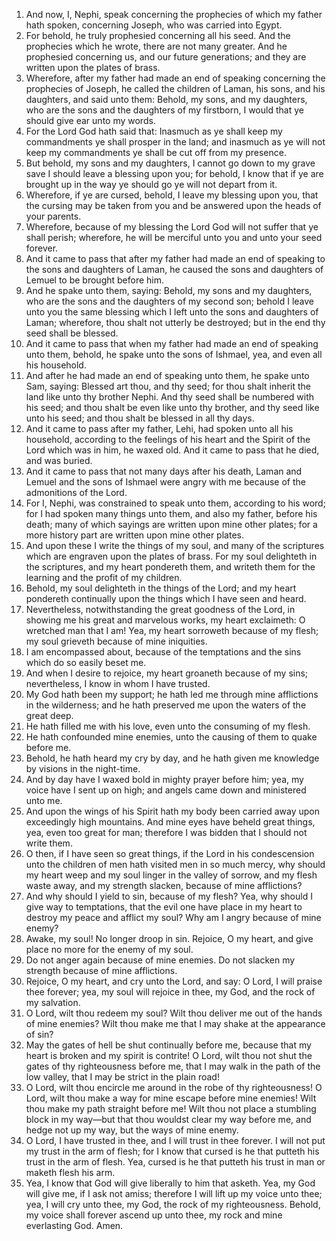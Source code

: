 1. And now, I, Nephi, speak concerning the prophecies of which my father hath spoken, concerning Joseph, who was carried into Egypt.
2. For behold, he truly prophesied concerning all his seed. And the prophecies which he wrote, there are not many greater. And he prophesied concerning us, and our future generations; and they are written upon the plates of brass.
3. Wherefore, after my father had made an end of speaking concerning the prophecies of Joseph, he called the children of Laman, his sons, and his daughters, and said unto them: Behold, my sons, and my daughters, who are the sons and the daughters of my firstborn, I would that ye should give ear unto my words.
4. For the Lord God hath said that: Inasmuch as ye shall keep my commandments ye shall prosper in the land; and inasmuch as ye will not keep my commandments ye shall be cut off from my presence.
5. But behold, my sons and my daughters, I cannot go down to my grave save I should leave a blessing upon you; for behold, I know that if ye are brought up in the way ye should go ye will not depart from it.
6. Wherefore, if ye are cursed, behold, I leave my blessing upon you, that the cursing may be taken from you and be answered upon the heads of your parents.
7. Wherefore, because of my blessing the Lord God will not suffer that ye shall perish; wherefore, he will be merciful unto you and unto your seed forever.
8. And it came to pass that after my father had made an end of speaking to the sons and daughters of Laman, he caused the sons and daughters of Lemuel to be brought before him.
9. And he spake unto them, saying: Behold, my sons and my daughters, who are the sons and the daughters of my second son; behold I leave unto you the same blessing which I left unto the sons and daughters of Laman; wherefore, thou shalt not utterly be destroyed; but in the end thy seed shall be blessed.
10. And it came to pass that when my father had made an end of speaking unto them, behold, he spake unto the sons of Ishmael, yea, and even all his household.
11. And after he had made an end of speaking unto them, he spake unto Sam, saying: Blessed art thou, and thy seed; for thou shalt inherit the land like unto thy brother Nephi. And thy seed shall be numbered with his seed; and thou shalt be even like unto thy brother, and thy seed like unto his seed; and thou shalt be blessed in all thy days.
12. And it came to pass after my father, Lehi, had spoken unto all his household, according to the feelings of his heart and the Spirit of the Lord which was in him, he waxed old. And it came to pass that he died, and was buried.
13. And it came to pass that not many days after his death, Laman and Lemuel and the sons of Ishmael were angry with me because of the admonitions of the Lord.
14. For I, Nephi, was constrained to speak unto them, according to his word; for I had spoken many things unto them, and also my father, before his death; many of which sayings are written upon mine other plates; for a more history part are written upon mine other plates.
15. And upon these I write the things of my soul, and many of the scriptures which are engraven upon the plates of brass. For my soul delighteth in the scriptures, and my heart pondereth them, and writeth them for the learning and the profit of my children.
16. Behold, my soul delighteth in the things of the Lord; and my heart pondereth continually upon the things which I have seen and heard.
17. Nevertheless, notwithstanding the great goodness of the Lord, in showing me his great and marvelous works, my heart exclaimeth: O wretched man that I am! Yea, my heart sorroweth because of my flesh; my soul grieveth because of mine iniquities.
18. I am encompassed about, because of the temptations and the sins which do so easily beset me.
19. And when I desire to rejoice, my heart groaneth because of my sins; nevertheless, I know in whom I have trusted.
20. My God hath been my support; he hath led me through mine afflictions in the wilderness; and he hath preserved me upon the waters of the great deep.
21. He hath filled me with his love, even unto the consuming of my flesh.
22. He hath confounded mine enemies, unto the causing of them to quake before me.
23. Behold, he hath heard my cry by day, and he hath given me knowledge by visions in the night-time.
24. And by day have I waxed bold in mighty prayer before him; yea, my voice have I sent up on high; and angels came down and ministered unto me.
25. And upon the wings of his Spirit hath my body been carried away upon exceedingly high mountains. And mine eyes have beheld great things, yea, even too great for man; therefore I was bidden that I should not write them.
26. O then, if I have seen so great things, if the Lord in his condescension unto the children of men hath visited men in so much mercy, why should my heart weep and my soul linger in the valley of sorrow, and my flesh waste away, and my strength slacken, because of mine afflictions?
27. And why should I yield to sin, because of my flesh? Yea, why should I give way to temptations, that the evil one have place in my heart to destroy my peace and afflict my soul? Why am I angry because of mine enemy?
28. Awake, my soul! No longer droop in sin. Rejoice, O my heart, and give place no more for the enemy of my soul.
29. Do not anger again because of mine enemies. Do not slacken my strength because of mine afflictions.
30. Rejoice, O my heart, and cry unto the Lord, and say: O Lord, I will praise thee forever; yea, my soul will rejoice in thee, my God, and the rock of my salvation.
31. O Lord, wilt thou redeem my soul? Wilt thou deliver me out of the hands of mine enemies? Wilt thou make me that I may shake at the appearance of sin?
32. May the gates of hell be shut continually before me, because that my heart is broken and my spirit is contrite! O Lord, wilt thou not shut the gates of thy righteousness before me, that I may walk in the path of the low valley, that I may be strict in the plain road!
33. O Lord, wilt thou encircle me around in the robe of thy righteousness! O Lord, wilt thou make a way for mine escape before mine enemies! Wilt thou make my path straight before me! Wilt thou not place a stumbling block in my way—but that thou wouldst clear my way before me, and hedge not up my way, but the ways of mine enemy.
34. O Lord, I have trusted in thee, and I will trust in thee forever. I will not put my trust in the arm of flesh; for I know that cursed is he that putteth his trust in the arm of flesh. Yea, cursed is he that putteth his trust in man or maketh flesh his arm.
35. Yea, I know that God will give liberally to him that asketh. Yea, my God will give me, if I ask not amiss; therefore I will lift up my voice unto thee; yea, I will cry unto thee, my God, the rock of my righteousness. Behold, my voice shall forever ascend up unto thee, my rock and mine everlasting God. Amen.
